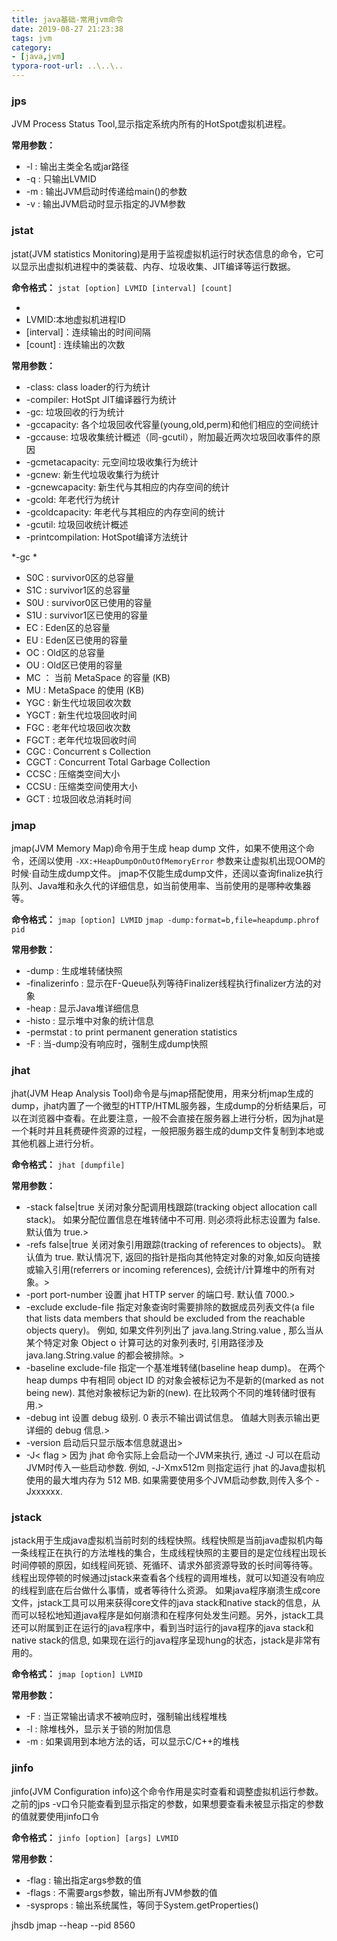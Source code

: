 ```yaml
---
title: java基础-常用jvm命令
date: 2019-08-27 21:23:38
tags: jvm
category: 
- [java,jvm]
typora-root-url: ..\..\..
---
```


### jps
JVM Process Status Tool,显示指定系统内所有的HotSpot虚拟机进程。

**常用参数：**
+ -l : 输出主类全名或jar路径
+ -q : 只输出LVMID
+ -m : 输出JVM启动时传递给main()的参数
+ -v : 输出JVM启动时显示指定的JVM参数

### jstat
jstat(JVM statistics Monitoring)是用于监视虚拟机运行时状态信息的命令，它可以显示出虚拟机进程中的类装载、内存、垃圾收集、JIT编译等运行数据。

**命令格式：**
`jstat [option] LVMID [interval] [count]`
+ [option]:操作参数
+ LVMID:本地虚拟机进程ID
+ [interval]：连续输出的时间间隔
+ [count] : 连续输出的次数

**常用参数：**
+ -class: class loader的行为统计
+ -compiler: HotSpt JIT编译器行为统计
+ -gc: 垃圾回收的行为统计
+ -gccapacity: 各个垃圾回收代容量(young,old,perm)和他们相应的空间统计
+ -gccause: 垃圾收集统计概述（同-gcutil），附加最近两次垃圾回收事件的原因
+ -gcmetacapacity: 元空间垃圾收集行为统计
+ -gcnew: 新生代垃圾收集行为统计
+ -gcnewcapacity: 新生代与其相应的内存空间的统计
+ -gcold: 年老代行为统计
+ -gcoldcapacity:  年老代与其相应的内存空间的统计
+ -gcutil: 垃圾回收统计概述
+ -printcompilation: HotSpot编译方法统计

*-gc *
+ S0C : survivor0区的总容量
+ S1C : survivor1区的总容量
+ S0U : survivor0区已使用的容量
+ S1U : survivor1区已使用的容量
+ EC : Eden区的总容量
+ EU : Eden区已使用的容量
+ OC : Old区的总容量
+ OU : Old区已使用的容量
+ MC ： 当前 MetaSpace 的容量 (KB)
+ MU : MetaSpace 的使用 (KB)
+ YGC : 新生代垃圾回收次数
+ YGCT : 新生代垃圾回收时间
+ FGC : 老年代垃圾回收次数
+ FGCT : 老年代垃圾回收时间
+ CGC :  Concurrent s Collection
+ CGCT : Concurrent Total Garbage Collection
+ CCSC : 压缩类空间大小
+ CCSU : 压缩类空间使用大小
+ GCT : 垃圾回收总消耗时间

### jmap
jmap(JVM Memory Map)命令用于生成 heap dump 文件，如果不使用这个命令，还阔以使用 `-XX:+HeapDumpOnOutOfMemoryError` 参数来让虚拟机出现OOM的时候·自动生成dump文件。 jmap不仅能生成dump文件，还阔以查询finalize执行队列、Java堆和永久代的详细信息，如当前使用率、当前使用的是哪种收集器等。

**命令格式：**
`jmap [option] LVMID`
`jmap -dump:format=b,file=heapdump.phrof pid`

**常用参数：**
+ -dump : 生成堆转储快照
+ -finalizerinfo : 显示在F-Queue队列等待Finalizer线程执行finalizer方法的对象
+ -heap : 显示Java堆详细信息
+ -histo : 显示堆中对象的统计信息
+ -permstat : to print permanent generation statistics
+ -F : 当-dump没有响应时，强制生成dump快照

### jhat
jhat(JVM Heap Analysis Tool)命令是与jmap搭配使用，用来分析jmap生成的dump，jhat内置了一个微型的HTTP/HTML服务器，生成dump的分析结果后，可以在浏览器中查看。在此要注意，一般不会直接在服务器上进行分析，因为jhat是一个耗时并且耗费硬件资源的过程，一般把服务器生成的dump文件复制到本地或其他机器上进行分析。

**命令格式：**
`jhat [dumpfile]`

**常用参数：**
+ -stack false|true 关闭对象分配调用栈跟踪(tracking object allocation call stack)。 如果分配位置信息在堆转储中不可用. 则必须将此标志设置为 false. 默认值为 true.>
+ -refs false|true 关闭对象引用跟踪(tracking of references to objects)。 默认值为 true. 默认情况下, 返回的指针是指向其他特定对象的对象,如反向链接或输入引用(referrers or incoming references), 会统计/计算堆中的所有对象。>
+ -port port-number 设置 jhat HTTP server 的端口号. 默认值 7000.>
+ -exclude exclude-file 指定对象查询时需要排除的数据成员列表文件(a file that lists data members that should be excluded from the reachable objects query)。 例如, 如果文件列列出了 java.lang.String.value , 那么当从某个特定对象 Object o 计算可达的对象列表时, 引用路径涉及 java.lang.String.value 的都会被排除。>
+ -baseline exclude-file 指定一个基准堆转储(baseline heap dump)。 在两个 heap dumps 中有相同 object ID 的对象会被标记为不是新的(marked as not being new). 其他对象被标记为新的(new). 在比较两个不同的堆转储时很有用.>
+ -debug int 设置 debug 级别. 0 表示不输出调试信息。 值越大则表示输出更详细的 debug 信息.>
+ -version 启动后只显示版本信息就退出>
+ -J< flag > 因为 jhat 命令实际上会启动一个JVM来执行, 通过 -J 可以在启动JVM时传入一些启动参数. 例如, -J-Xmx512m 则指定运行 jhat 的Java虚拟机使用的最大堆内存为 512 MB. 如果需要使用多个JVM启动参数,则传入多个 -Jxxxxxx.

### jstack
jstack用于生成java虚拟机当前时刻的线程快照。线程快照是当前java虚拟机内每一条线程正在执行的方法堆栈的集合，生成线程快照的主要目的是定位线程出现长时间停顿的原因，如线程间死锁、死循环、请求外部资源导致的长时间等待等。 线程出现停顿的时候通过jstack来查看各个线程的调用堆栈，就可以知道没有响应的线程到底在后台做什么事情，或者等待什么资源。 如果java程序崩溃生成core文件，jstack工具可以用来获得core文件的java stack和native stack的信息，从而可以轻松地知道java程序是如何崩溃和在程序何处发生问题。另外，jstack工具还可以附属到正在运行的java程序中，看到当时运行的java程序的java stack和native stack的信息, 如果现在运行的java程序呈现hung的状态，jstack是非常有用的。

**命令格式：**
`jmap [option] LVMID`

**常用参数：**
+ -F : 当正常输出请求不被响应时，强制输出线程堆栈
+ -l : 除堆栈外，显示关于锁的附加信息
+ -m : 如果调用到本地方法的话，可以显示C/C++的堆栈

### jinfo
jinfo(JVM Configuration info)这个命令作用是实时查看和调整虚拟机运行参数。 之前的jps -v口令只能查看到显示指定的参数，如果想要查看未被显示指定的参数的值就要使用jinfo口令

**命令格式：**
`jinfo [option] [args] LVMID`

**常用参数：**
+ -flag : 输出指定args参数的值
+ -flags : 不需要args参数，输出所有JVM参数的值
+ -sysprops : 输出系统属性，等同于System.getProperties()


jhsdb jmap --heap --pid 8560